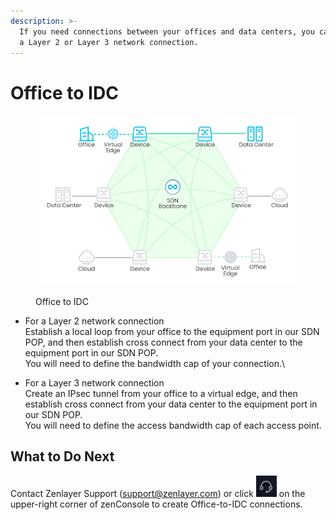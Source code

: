 ```yaml
---
description: >-
  If you need connections between your offices and data centers, you can create
  a Layer 2 or Layer 3 network connection.
---
```


# Office to IDC

<figure><img src="../../../.gitbook/assets/Article_1 (13).jpg" alt=""><figcaption><p>Office to IDC</p></figcaption></figure>

* For a Layer 2 network connection\
  Establish a local loop from your office to the equipment port in our SDN POP, and then establish cross connect from your data center to the equipment port in our SDN POP.\
  You will need to define the bandwidth cap of your connection.\

* For a Layer 3 network connection\
  Create an IPsec tunnel from your office to a virtual edge, and then establish cross connect from your data center to the equipment port in our SDN POP.\
  You will need to define the access bandwidth cap of each access point.



## **What to Do Next**

Contact Zenlayer Support (support@zenlayer.com) or click <img src="../../../.gitbook/assets/Article_2 (10).jpg" alt="" data-size="line"> on the upper-right corner of zenConsole to create Office-to-IDC connections.&#x20;

